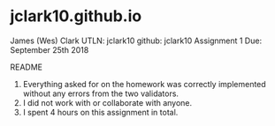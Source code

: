 # jclark10.github.io
James (Wes) Clark
UTLN: jclark10
github: jclark10
Assignment 1
Due: September 25th 2018

README
1. Everything asked for on the homework was correctly implemented without any errors from the two validators.
2. I did not work with or collaborate with anyone.
3. I spent 4 hours on this assignment in total.
